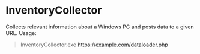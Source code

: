 # InventoryCollector

Collects relevant information about a Windows PC and posts data to a given URL. Usage:
>InventoryCollector.exe https://example.com/dataloader.php
